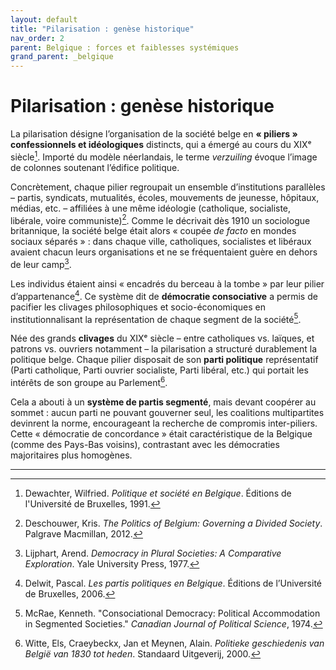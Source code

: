 ```yaml
---
layout: default
title: "Pilarisation : genèse historique"
nav_order: 2
parent: Belgique : forces et faiblesses systémiques
grand_parent: _belgique
---
```


# Pilarisation : genèse historique

La pilarisation désigne l’organisation de la société belge en **« piliers » confessionnels et idéologiques** distincts, qui a émergé au cours du XIXᵉ siècle[^1]. Importé du modèle néerlandais, le terme *verzuiling* évoque l’image de colonnes soutenant l’édifice politique.

Concrètement, chaque pilier regroupait un ensemble d’institutions parallèles – partis, syndicats, mutualités, écoles, mouvements de jeunesse, hôpitaux, médias, etc. – affiliées à une même idéologie (catholique, socialiste, libérale, voire communiste)[^2]. Comme le décrivait dès 1910 un sociologue britannique, la société belge était alors « coupée *de facto* en mondes sociaux séparés » : dans chaque ville, catholiques, socialistes et libéraux avaient chacun leurs organisations et ne se fréquentaient guère en dehors de leur camp[^3].

Les individus étaient ainsi « encadrés du berceau à la tombe » par leur pilier d’appartenance[^4]. Ce système dit de **démocratie consociative** a permis de pacifier les clivages philosophiques et socio-économiques en institutionnalisant la représentation de chaque segment de la société[^5].

Née des grands **clivages** du XIXᵉ siècle – entre catholiques vs. laïques, et patrons vs. ouvriers notamment – la pilarisation a structuré durablement la politique belge. Chaque pilier disposait de son **parti politique** représentatif (Parti catholique, Parti ouvrier socialiste, Parti libéral, etc.) qui portait les intérêts de son groupe au Parlement[^6].

Cela a abouti à un **système de partis segmenté**, mais devant coopérer au sommet : aucun parti ne pouvant gouverner seul, les coalitions multipartites devinrent la norme, encourageant la recherche de compromis inter-piliers. Cette « démocratie de concordance » était caractéristique de la Belgique (comme des Pays-Bas voisins), contrastant avec les démocraties majoritaires plus homogènes.

---

[^1]: Dewachter, Wilfried. *Politique et société en Belgique*. Éditions de l'Université de Bruxelles, 1991.
[^2]: Deschouwer, Kris. *The Politics of Belgium: Governing a Divided Society*. Palgrave Macmillan, 2012.
[^3]: Lijphart, Arend. *Democracy in Plural Societies: A Comparative Exploration*. Yale University Press, 1977.
[^4]: Delwit, Pascal. *Les partis politiques en Belgique*. Éditions de l’Université de Bruxelles, 2006.
[^5]: McRae, Kenneth. "Consociational Democracy: Political Accommodation in Segmented Societies." *Canadian Journal of Political Science*, 1974.
[^6]: Witte, Els, Craeybeckx, Jan et Meynen, Alain. *Politieke geschiedenis van België van 1830 tot heden*. Standaard Uitgeverij, 2000.
